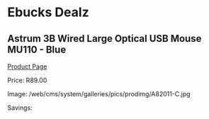 
# Ebucks Dealz
## Astrum 3B Wired Large Optical USB Mouse MU110 - Blue
[Product Page](https://www.ebucks.com/web/shop/productSelected.do?prodId=1206287555&catId=365757697)

Price: R89.00

Image: /web/cms/system/galleries/pics/prodimg/A82011-C.jpg

Savings: 


	